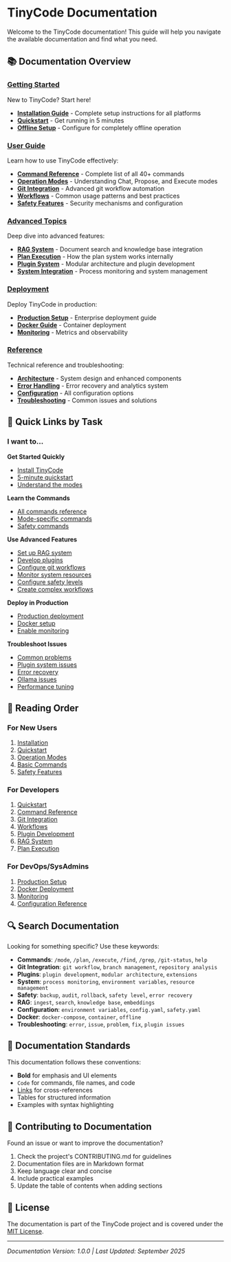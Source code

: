# TinyCode Documentation

Welcome to the TinyCode documentation! This guide will help you navigate the available documentation and find what you need.

## 📚 Documentation Overview

### [Getting Started](getting-started/)
New to TinyCode? Start here!
- [**Installation Guide**](getting-started/installation.md) - Complete setup instructions for all platforms
- [**Quickstart**](getting-started/quickstart.md) - Get running in 5 minutes
- [**Offline Setup**](getting-started/offline-setup.md) - Configure for completely offline operation

### [User Guide](user-guide/)
Learn how to use TinyCode effectively:
- [**Command Reference**](user-guide/commands.md) - Complete list of all 40+ commands
- [**Operation Modes**](user-guide/modes.md) - Understanding Chat, Propose, and Execute modes
- [**Git Integration**](user-guide/git-integration.md) - Advanced git workflow automation
- [**Workflows**](user-guide/workflows.md) - Common usage patterns and best practices
- [**Safety Features**](user-guide/safety.md) - Security mechanisms and configuration

### [Advanced Topics](advanced/)
Deep dive into advanced features:
- [**RAG System**](advanced/rag-system.md) - Document search and knowledge base integration
- [**Plan Execution**](advanced/plan-execution.md) - How the plan system works internally
- [**Plugin System**](advanced/plugin-system.md) - Modular architecture and plugin development
- [**System Integration**](advanced/system-integration.md) - Process monitoring and system management

### [Deployment](deployment/)
Deploy TinyCode in production:
- [**Production Setup**](deployment/production.md) - Enterprise deployment guide
- [**Docker Guide**](deployment/docker.md) - Container deployment
- [**Monitoring**](deployment/monitoring.md) - Metrics and observability

### [Reference](reference/)
Technical reference and troubleshooting:
- [**Architecture**](reference/architecture.md) - System design and enhanced components
- [**Error Handling**](reference/error-handling.md) - Error recovery and analytics system
- [**Configuration**](reference/configuration.md) - All configuration options
- [**Troubleshooting**](reference/troubleshooting.md) - Common issues and solutions

## 🎯 Quick Links by Task

### I want to...

**Get Started Quickly**
- [Install TinyCode](getting-started/installation.md)
- [5-minute quickstart](getting-started/quickstart.md)
- [Understand the modes](user-guide/modes.md)

**Learn the Commands**
- [All commands reference](user-guide/commands.md)
- [Mode-specific commands](user-guide/modes.md#mode-comparison-table)
- [Safety commands](user-guide/safety.md#safety-commands)

**Use Advanced Features**
- [Set up RAG system](advanced/rag-system.md#quick-start)
- [Develop plugins](advanced/plugin-system.md#quick-start)
- [Configure git workflows](user-guide/git-integration.md#workflow-automation)
- [Monitor system resources](advanced/system-integration.md#resource-monitoring)
- [Configure safety levels](user-guide/safety.md#safety-levels)
- [Create complex workflows](user-guide/workflows.md)

**Deploy in Production**
- [Production deployment](deployment/production.md)
- [Docker setup](deployment/docker.md)
- [Enable monitoring](deployment/monitoring.md)

**Troubleshoot Issues**
- [Common problems](reference/troubleshooting.md)
- [Plugin system issues](reference/troubleshooting.md#plugin-system-issues)
- [Error recovery](reference/error-handling.md#recovery-strategies)
- [Ollama issues](reference/troubleshooting.md#ollama-service-issues)
- [Performance tuning](reference/troubleshooting.md#performance-issues)

## 📖 Reading Order

### For New Users
1. [Installation](getting-started/installation.md)
2. [Quickstart](getting-started/quickstart.md)
3. [Operation Modes](user-guide/modes.md)
4. [Basic Commands](user-guide/commands.md)
5. [Safety Features](user-guide/safety.md)

### For Developers
1. [Quickstart](getting-started/quickstart.md)
2. [Command Reference](user-guide/commands.md)
3. [Git Integration](user-guide/git-integration.md)
4. [Workflows](user-guide/workflows.md)
5. [Plugin Development](advanced/plugin-system.md)
6. [RAG System](advanced/rag-system.md)
7. [Plan Execution](advanced/plan-execution.md)

### For DevOps/SysAdmins
1. [Production Setup](deployment/production.md)
2. [Docker Deployment](deployment/docker.md)
3. [Monitoring](deployment/monitoring.md)
4. [Configuration Reference](reference/configuration.md)

## 🔍 Search Documentation

Looking for something specific? Use these keywords:

- **Commands**: `/mode`, `/plan`, `/execute`, `/find`, `/grep`, `/git-status`, `help`
- **Git Integration**: `git workflow`, `branch management`, `repository analysis`
- **Plugins**: `plugin development`, `modular architecture`, `extensions`
- **System**: `process monitoring`, `environment variables`, `resource management`
- **Safety**: `backup`, `audit`, `rollback`, `safety level`, `error recovery`
- **RAG**: `ingest`, `search`, `knowledge base`, `embeddings`
- **Configuration**: `environment variables`, `config.yaml`, `safety.yaml`
- **Docker**: `docker-compose`, `container`, `offline`
- **Troubleshooting**: `error`, `issue`, `problem`, `fix`, `plugin issues`

## 📝 Documentation Standards

This documentation follows these conventions:

- **Bold** for emphasis and UI elements
- `Code` for commands, file names, and code
- [Links](/) for cross-references
- Tables for structured information
- Examples with syntax highlighting

## 🤝 Contributing to Documentation

Found an issue or want to improve the documentation?

1. Check the project's CONTRIBUTING.md for guidelines
2. Documentation files are in Markdown format
3. Keep language clear and concise
4. Include practical examples
5. Update the table of contents when adding sections

## 📄 License

The documentation is part of the TinyCode project and is covered under the [MIT License](../LICENSE).

---

*Documentation Version: 1.0.0 | Last Updated: September 2025*